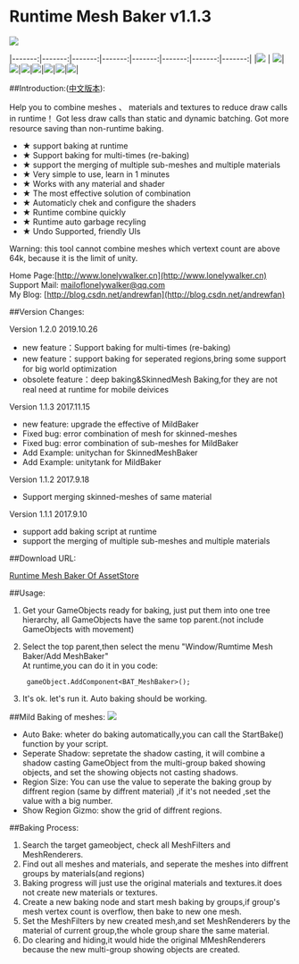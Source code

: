 # Runtime Mesh Baker v1.1.3 #
![](RMB_1200_630.jpg)

|-------:|-------:|-------:|-------:|-------:|-------:|-------:|-------:|
|[![](screen_shoots/s1.jpg)](screen_shoots/s1.jpg) | [![](screen_shoots/s2.jpg)](screen_shoots/s2.jpg)|[![](screen_shoots/s3.jpg)](screen_shoots/s3.jpg)|[![](screen_shoots/s4.jpg)](screen_shoots/s4.jpg)|[![](screen_shoots/s5.jpg)](screen_shoots/s5.jpg)|[![](screen_shoots/s6.jpg)](screen_shoots/s6.jpg)|[![](screen_shoots/s7.jpg)](screen_shoots/s7.jpg)|[![](screen_shoots/s8.jpg)](screen_shoots/s8.jpg)|

##Introduction:([中文版本](Manual_zh.html)):

Help you to combine meshes 、 materials and textures to reduce draw calls in runtime！
Got less draw calls than static and dynamic batching.
Got more resource saving than non-runtime baking.

- ★ support baking at runtime
- ★ Support baking for multi-times (re-baking)  
- ★ support the merging of multiple sub-meshes and multiple materials
- ★ Very simple to use, learn in 1 minutes
- ★ Works with any material and shader
- ★ The most effective solution of combination
- ★ Automaticly chek and configure the shaders
- ★ Runtime combine quickly
- ★ Runtime auto garbage recyling
- ★ Undo Supported, friendly UIs

Warning:  this tool cannot combine meshes which vertext count are above 64k, because it is the limit of unity.



Home Page:[http://www.lonelywalker.cn](http://www.lonelywalker.cn)<br>
Support Mail: [mailoflonelywalker@qq.com](mailoflonelywalker@qq.com)<br>
My Blog:  [http://blog.csdn.net/andrewfan](http://blog.csdn.net/andrewfan)<br>

##Version Changes:

Version 1.2.0 2019.10.26
- new feature：Support baking for multi-times (re-baking) 
- new feature：support baking for seperated regions,bring some support for big world optimization
- obsolete feature：deep baking&SkinnedMesh Baking,for they are not real need at runtime for mobile deivices

Version 1.1.3 2017.11.15

- new feature: upgrade the effective of MildBaker
- Fixed bug: error combination of mesh for skinned-meshes
- Fixed bug: error combination of sub-meshes for MildBaker
- Add Example: unitychan for SkinnedMeshBaker
- Add Example: unitytank for MildBaker


Version 1.1.2 2017.9.18

- Support merging skinned-meshes of same material

Version 1.1.1 2017.9.10

- support add baking script at runtime
- support the merging of multiple sub-meshes and multiple materials


##Download URL:

[Runtime Mesh Baker Of AssetStore](https://www.assetstore.unity3d.com/#!/content/90510)

##Usage:

1. Get your GameObjects ready for baking, just put them into one tree hierarchy, all GameObjects have the same top parent.(not include GameObjects with movement)

2. Select the top parent,then select the menu "Window/Rumtime Mesh Baker/Add MeshBaker" <br>
At runtime,you can do it in you code:

		gameObject.AddComponent<BAT_MeshBaker>();
	
	
3. It's ok. let's run it. Auto baking should be working.

##Mild Baking of meshes:
![](mild_bake.png)

- Auto Bake: wheter do baking automatically,you can call the StartBake() function by your script.
- Seperate Shadow: sepretate the shadow casting, it will combine a shadow casting GameObject from the multi-group baked showing objects, and set the showing objects not casting shadows.
- Region Size: You can use the value to seperate the baking group by diffrent region (same by diffrent material) ,if it's not needed ,set the value with a big number.
- Show Region Gizmo: show the grid of diffrent regions.

##Baking Process:

1. Search the target gameobject, check all MeshFilters and MeshRenderers.
2. Find out all meshes and materials, and seperate the meshes into diffrent groups by materials(and regions)
3. Baking progress will just use the original materials and textures.it does not create new materials or textures.
4. Create a new baking node and start mesh baking by groups,if group's mesh vertex count is overflow, then bake to new one mesh.
5. Set the MeshFilters by new created mesh,and set MeshRenderers by the material of current group,the whole group share the same material.
6. Do clearing and hiding,it would hide the original MMeshRenderers because the new multi-group showing objects are created.

